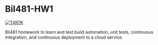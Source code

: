 # Bil481-HW1

[![T4R7K](https://circleci.com/gh/t4r7k/Bil481-HW1.svg?style=svg)](https://app.circleci.com/pipelines/github/t4r7k)

Bil481 homework to learn and test build automation, unit tests, continuous integration, and continuous deployment to a cloud service.

